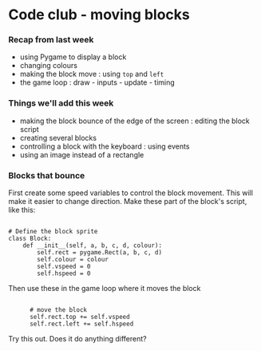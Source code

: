 # Code club - moving blocks

### Recap from last week
- using Pygame to display a block
- changing colours
- making the block move : using `top` and `left`
- the game loop : draw - inputs - update - timing

### Things we'll add this week
- making the block bounce of the edge of the screen : editing the block script
- creating several blocks
- controlling a block with the keyboard : using events
- using an image instead of a rectangle

### Blocks that bounce
First create some speed variables to control the block movement. This will make it easier to change direction.
Make these part of the block's script, like this: 
```

# Define the block sprite
class Block:
    def __init__(self, a, b, c, d, colour):                 
        self.rect = pygame.Rect(a, b, c, d)
        self.colour = colour
        self.vspeed = 0
        self.hspeed = 0

```
Then use these in the game loop where it moves the block
```

      # move the block
      self.rect.top += self.vspeed
      self.rect.left += self.hspeed

```
Try this out. Does it do anything different?
